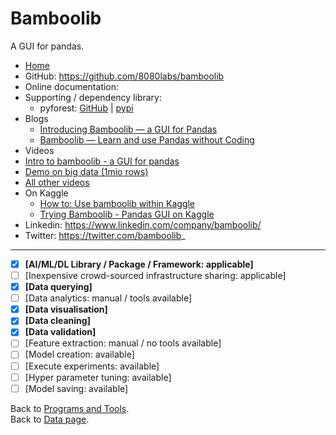 # Bamboolib

A GUI for pandas.

- [Home](https://bamboolib.com/)
- GitHub: https://github.com/8080labs/bamboolib
- Online documentation: 
- Supporting / dependency library:
  - pyforest: [GitHub](https://github.com/8080labs/pyforest) | [pypi](https://pypi.org/project/pyforest/)
- Blogs
  - [Introducing Bamboolib — a GUI for Pandas](https://towardsdatascience.com/introducing-bamboolib-a-gui-for-pandas-4f6c091089e3)
  - [Bamboolib — Learn and use Pandas without Coding](https://towardsdatascience.com/bamboolib-learn-and-use-pandas-without-coding-23a7d3a94e1b)
- Videos
 - [Intro to bamboolib - a GUI for pandas](https://www.youtube.com/watch?v=5UR1v3uxqW4&feature=share)
 - [Demo on big data (1mio rows)](https://www.youtube.com/watch?v=r59Q19oCMr8)
 - [All other videos](https://www.youtube.com/channel/UCQLqkDYCGnqczni1IWyAYvA/videos?view=0&sort=da&flow=grid)
- On Kaggle
  - [How to: Use bamboolib within Kaggle](https://docs.bamboolib.8080labs.com/how-tos/use-bamboolib-within-kaggle)
  - [Trying Bamboolib - Pandas GUI on Kaggle ](https://www.kaggle.com/nulldata/trying-bamboolib-pandas-gui-on-kaggle)
- Linkedin: https://www.linkedin.com/company/bamboolib/
- Twitter: https://twitter.com/bamboolib_
---

- [x] **[AI/ML/DL Library / Package / Framework: applicable]**
- [ ] [Inexpensive crowd-sourced infrastructure sharing: applicable]
- [x] **[Data querying]**
- [ ] [Data analytics: manual / tools available] 
- [x] **[Data visualisation]**
- [x] **[Data cleaning]**
- [x] **[Data validation]**
- [ ] [Feature extraction: manual / no tools available] 
- [ ] [Model creation: available] 
- [ ] [Execute experiments: available]
- [ ] [Hyper parameter tuning: available] 
- [ ] [Model saving: available]

Back to [Programs and Tools](./programs-and-tools.md#programs-and-tools). <br/>
Back to [Data page](./README.md#data).
